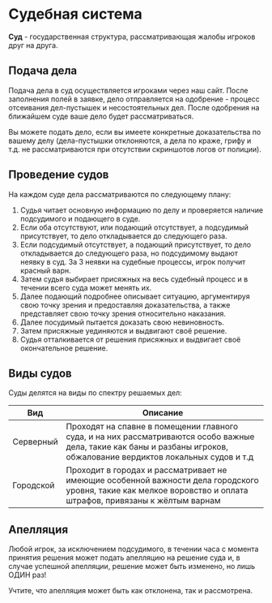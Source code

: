 # Судебная система

**Суд** - государственная структура, рассматривающая жалобы игроков друг на друга.

## Подача дела

Подача дела в суд осуществляется игроками через наш сайт. После заполнения полей в заявке, дело отправляется на одобрение - процесс отсеивания дел-пустышек и несостоятельных дел. После одобрения на ближайшем суде ваше дело будет рассматриваться. 

Вы можете подать дело, если вы имеете конкретные доказательства по вашему делу (дела-пустышки отклоняются, а дела по краже, грифу и т.д. не рассматриваются при отсутствии скриншотов логов от полиции).

## Проведение судов

На каждом суде дела рассматриваются по следующему плану:
1) Судья читает основную информацию по делу и проверяется наличие подсудимого и подающего в суде. 
2) Если оба отсутствуют, или подающий отсутствует, а подсудимый присутствует, то дело откладывается до следующего раза.
3) Если подсудимый отсутствует, а подающий присутствует, то дело откладывается до следующего раза, но подсудимому выдают неявку в суд. За 3 неявки на судебные процессы, игрок получит красный варн.
4) Затем судья выбирает присяжных на весь судебный процесс и в течении всего суда может менять их.
5) Далее подающий подробнее описывает ситуацию, аргументируя свою точку зрения и предоставляя доказательства, а также представляет свою точку зрения относительно наказания.
6) Далее посудимый пытается доказать свою невиновность. 
7) Затем присяжные уединяются и выдвигают своё решение. 
8) Судья отталкивается от решения присяжных и выдвигает своё окончательное решение.

## Виды судов

Суды делятся на виды по спектру решаемых дел:

|Вид|Описание|
|---|---|
|Серверный|Проходят на спавне в помещении главного суда, и на них рассматриваются особо важные дела, такие как баны и разбаны игроков, обжалование вердиктов локальных судов и т.д|
|Городской|Проходит в городах и рассматривает не имеющие особенной важности дела городского уровня, такие как мелкое воровство и оплата штрафов, привязаны к жёлтым варнам|

## Апелляция

Любой игрок, за исключением подсудимого, в течении часа с момента принятия решения может подать апелляцию на решение суда и, в случае успешной апелляции, решение может быть изменено, но лишь ОДИН раз!

Учтите, что апелляция может быть как отклонена, так и рассмотрена.